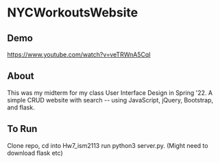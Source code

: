 # NYCWorkoutsWebsite

## Demo
https://www.youtube.com/watch?v=veTRWnA5CqI

## About
This was my midterm for my class User Interface Design in Spring '22. A simple CRUD website with search -- using JavaScript, jQuery, Bootstrap, and flask. 
## To Run
Clone repo, cd into Hw7_ism2113 run python3 server.py. (Might need to download flask etc)
